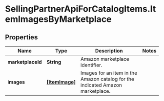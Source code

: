 # SellingPartnerApiForCatalogItems.ItemImagesByMarketplace

## Properties
Name | Type | Description | Notes
------------ | ------------- | ------------- | -------------
**marketplaceId** | **String** | Amazon marketplace identifier. | 
**images** | [**[ItemImage]**](ItemImage.md) | Images for an item in the Amazon catalog for the indicated Amazon marketplace. | 


